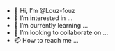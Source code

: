 - 👋 Hi, I’m @Louz-fouz
- 👀 I’m interested in ...
- 🌱 I’m currently learning ...
- 💞️ I’m looking to collaborate on ...
- 📫 How to reach me ...

<!---
Louz-fouz/Louz-fouz is a ✨ special ✨ repository because its `README.md` (this file) appears on your GitHub profile.
You can click the Preview link to take a look at your changes.
--->
